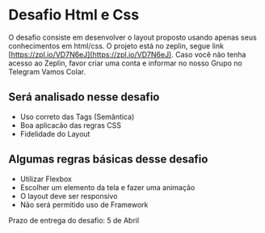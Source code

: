 # Desafio Html e Css

O desafio consiste em desenvolver o layout proposto usando apenas seus conhecimentos em html/css.
O projeto está no zeplin, segue link [https://zpl.io/VD7N6eJ](https://zpl.io/VD7N6eJ).
Caso você não tenha acesso ao Zeplin, favor criar uma conta e informar no nosso Grupo no Telegram Vamos Colar.

## Será analisado nesse desafio

* Uso correto das Tags (Semântica)
* Boa aplicacão das regras CSS
* Fidelidade do Layout

## Algumas regras básicas desse desafio

* Utilizar Flexbox
* Escolher um elemento da tela e fazer uma animação
* O layout deve ser responsivo
* Não será permitido uso de Framework

Prazo de entrega do desafio: 5 de Abril
